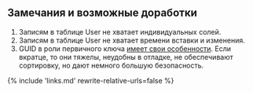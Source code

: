 ## Замечания и возможные доработки

1. Записям в таблице User не хватает индивидуальных солей.
2. Записям в таблице User не хватает времени вставки и изменения.
3. GUID в роли первичного ключа [имеет свои особенности](https://hasura.io/blog/graphql-and-uuid-type-on-postgres-767f016479e9/#:~:text=What%20is%20the%20Postgres%20UUID,%2C4%2C4%20and%2012.). Если вкратце, то они тяжелы, неудобны в отладке, не обеспечивают сортировку, но дают немного большую безопасность.

{% 
include 'links.md'
rewrite-relative-urls=false
%}
